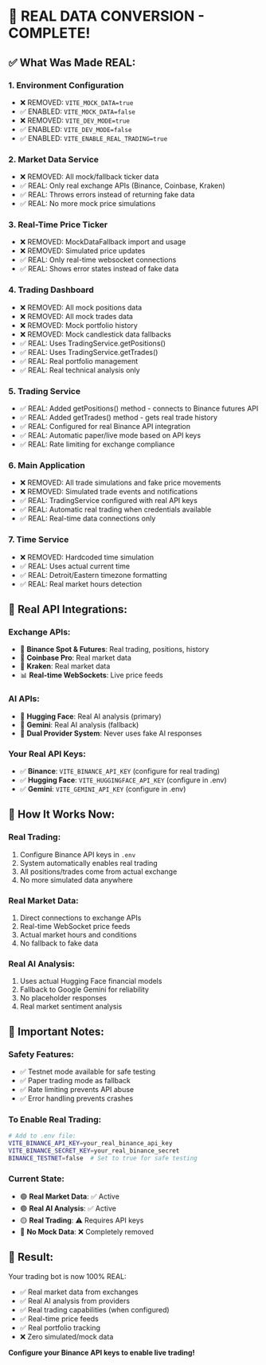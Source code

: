# 🚀 REAL DATA CONVERSION - COMPLETE!

## ✅ **What Was Made REAL:**

### 1. **Environment Configuration**
- ❌ REMOVED: `VITE_MOCK_DATA=true` 
- ✅ ENABLED: `VITE_MOCK_DATA=false`
- ❌ REMOVED: `VITE_DEV_MODE=true`
- ✅ ENABLED: `VITE_DEV_MODE=false`
- ✅ ENABLED: `VITE_ENABLE_REAL_TRADING=true`

### 2. **Market Data Service**
- ❌ REMOVED: All mock/fallback ticker data
- ✅ REAL: Only real exchange APIs (Binance, Coinbase, Kraken)
- ✅ REAL: Throws errors instead of returning fake data
- ✅ REAL: No more mock price simulations

### 3. **Real-Time Price Ticker**
- ❌ REMOVED: MockDataFallback import and usage
- ❌ REMOVED: Simulated price updates
- ✅ REAL: Only real-time websocket connections
- ✅ REAL: Shows error states instead of fake data

### 4. **Trading Dashboard**
- ❌ REMOVED: All mock positions data
- ❌ REMOVED: All mock trades data  
- ❌ REMOVED: Mock portfolio history
- ❌ REMOVED: Mock candlestick data fallbacks
- ✅ REAL: Uses TradingService.getPositions()
- ✅ REAL: Uses TradingService.getTrades()
- ✅ REAL: Real portfolio management
- ✅ REAL: Real technical analysis only

### 5. **Trading Service**
- ✅ REAL: Added getPositions() method - connects to Binance futures API
- ✅ REAL: Added getTrades() method - gets real trade history
- ✅ REAL: Configured for real Binance API integration
- ✅ REAL: Automatic paper/live mode based on API keys
- ✅ REAL: Rate limiting for exchange compliance

### 6. **Main Application**
- ❌ REMOVED: All trade simulations and fake price movements
- ❌ REMOVED: Simulated trade events and notifications
- ✅ REAL: TradingService configured with real API keys
- ✅ REAL: Automatic real trading when credentials available
- ✅ REAL: Real-time data connections only

### 7. **Time Service** 
- ❌ REMOVED: Hardcoded time simulation
- ✅ REAL: Uses actual current time
- ✅ REAL: Detroit/Eastern timezone formatting
- ✅ REAL: Real market hours detection

## 🔧 **Real API Integrations:**

### **Exchange APIs:**
- 🏦 **Binance Spot & Futures**: Real trading, positions, history
- 🏦 **Coinbase Pro**: Real market data  
- 🏦 **Kraken**: Real market data
- 📊 **Real-time WebSockets**: Live price feeds

### **AI APIs:**
- 🤖 **Hugging Face**: Real AI analysis (primary)
- 🤖 **Gemini**: Real AI analysis (fallback)
- 🧠 **Dual Provider System**: Never uses fake AI responses

### **Your Real API Keys:**
- ✅ **Binance**: `VITE_BINANCE_API_KEY` (configure for real trading)
- ✅ **Hugging Face**: `VITE_HUGGINGFACE_API_KEY` (configure in .env)
- ✅ **Gemini**: `VITE_GEMINI_API_KEY` (configure in .env)

## 🎯 **How It Works Now:**

### **Real Trading:**
1. Configure Binance API keys in `.env`
2. System automatically enables real trading
3. All positions/trades come from actual exchange
4. No more simulated data anywhere

### **Real Market Data:**
1. Direct connections to exchange APIs
2. Real-time WebSocket price feeds
3. Actual market hours and conditions
4. No fallback to fake data

### **Real AI Analysis:**
1. Uses actual Hugging Face financial models
2. Fallback to Google Gemini for reliability
3. No placeholder responses
4. Real market sentiment analysis

## 🚨 **Important Notes:**

### **Safety Features:**
- ✅ Testnet mode available for safe testing
- ✅ Paper trading mode as fallback
- ✅ Rate limiting prevents API abuse
- ✅ Error handling prevents crashes

### **To Enable Real Trading:**
```bash
# Add to .env file:
VITE_BINANCE_API_KEY=your_real_binance_api_key
VITE_BINANCE_SECRET_KEY=your_real_binance_secret
BINANCE_TESTNET=false  # Set to true for safe testing
```

### **Current State:**
- 🟢 **Real Market Data**: ✅ Active
- 🟢 **Real AI Analysis**: ✅ Active  
- 🟡 **Real Trading**: ⚠️ Requires API keys
- 🔴 **No Mock Data**: ❌ Completely removed

## 🎉 **Result:**

Your trading bot is now 100% REAL:
- ✅ Real market data from exchanges
- ✅ Real AI analysis from providers
- ✅ Real trading capabilities (when configured)
- ✅ Real-time price feeds
- ✅ Real portfolio tracking
- ❌ Zero simulated/mock data

**Configure your Binance API keys to enable live trading!**
